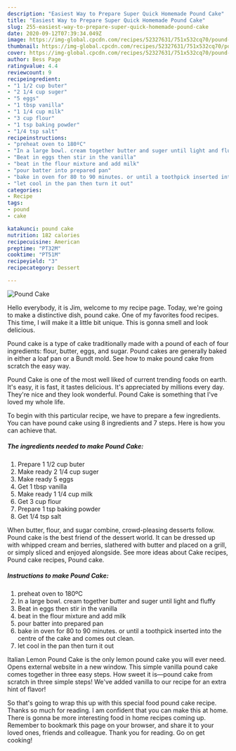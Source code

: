 ```yaml
---
description: "Easiest Way to Prepare Super Quick Homemade Pound Cake"
title: "Easiest Way to Prepare Super Quick Homemade Pound Cake"
slug: 255-easiest-way-to-prepare-super-quick-homemade-pound-cake
date: 2020-09-12T07:39:34.049Z
image: https://img-global.cpcdn.com/recipes/52327631/751x532cq70/pound-cake-recipe-main-photo.jpg
thumbnail: https://img-global.cpcdn.com/recipes/52327631/751x532cq70/pound-cake-recipe-main-photo.jpg
cover: https://img-global.cpcdn.com/recipes/52327631/751x532cq70/pound-cake-recipe-main-photo.jpg
author: Bess Page
ratingvalue: 4.4
reviewcount: 9
recipeingredient:
- "1 1/2 cup buter"
- "2 1/4 cup suger"
- "5 eggs"
- "1 tbsp vanilla"
- "1 1/4 cup milk"
- "3 cup flour"
- "1 tsp baking powder"
- "1/4 tsp salt"
recipeinstructions:
- "preheat oven to 180ºC"
- "In a large bowl. cream together butter and suger until light and fluffy"
- "Beat in eggs then stir in the vanilla"
- "beat in the flour mixture and add milk"
- "pour batter into prepared pan"
- "bake in oven for 80 to 90 minutes. or until a toothpick inserted into the centre of the cake and comes out clean."
- "let cool in the pan then turn it out"
categories:
- Recipe
tags:
- pound
- cake

katakunci: pound cake 
nutrition: 182 calories
recipecuisine: American
preptime: "PT32M"
cooktime: "PT51M"
recipeyield: "3"
recipecategory: Dessert

---
```



![Pound Cake](https://img-global.cpcdn.com/recipes/52327631/751x532cq70/pound-cake-recipe-main-photo.jpg)

Hello everybody, it is Jim, welcome to my recipe page. Today, we're going to make a distinctive dish, pound cake. One of my favorites food recipes. This time, I will make it a little bit unique. This is gonna smell and look delicious.

Pound cake is a type of cake traditionally made with a pound of each of four ingredients: flour, butter, eggs, and sugar. Pound cakes are generally baked in either a loaf pan or a Bundt mold. See how to make pound cake from scratch the easy way.

Pound Cake is one of the most well liked of current trending foods on earth. It's easy, it is fast, it tastes delicious. It's appreciated by millions every day. They're nice and they look wonderful. Pound Cake is something that I've loved my whole life.


To begin with this particular recipe, we have to prepare a few ingredients. You can have pound cake using 8 ingredients and 7 steps. Here is how you can achieve that.

<!--inarticleads1-->

##### The ingredients needed to make Pound Cake:

1. Prepare 1 1/2 cup buter
1. Make ready 2 1/4 cup suger
1. Make ready 5 eggs
1. Get 1 tbsp vanilla
1. Make ready 1 1/4 cup milk
1. Get 3 cup flour
1. Prepare 1 tsp baking powder
1. Get 1/4 tsp salt


When butter, flour, and sugar combine, crowd-pleasing desserts follow. Pound cake is the best friend of the dessert world. It can be dressed up with whipped cream and berries, slathered with butter and placed on a grill, or simply sliced and enjoyed alongside. See more ideas about Cake recipes, Pound cake recipes, Pound cake. 

<!--inarticleads2-->

##### Instructions to make Pound Cake:

1. preheat oven to 180ºC
1. In a large bowl. cream together butter and suger until light and fluffy
1. Beat in eggs then stir in the vanilla
1. beat in the flour mixture and add milk
1. pour batter into prepared pan
1. bake in oven for 80 to 90 minutes. or until a toothpick inserted into the centre of the cake and comes out clean.
1. let cool in the pan then turn it out


Italian Lemon Pound Cake is the only lemon pound cake you will ever need. Opens external website in a new window. This simple vanilla pound cake comes together in three easy steps. How sweet it is—pound cake from scratch in three simple steps! We&#39;ve added vanilla to our recipe for an extra hint of flavor! 

So that's going to wrap this up with this special food pound cake recipe. Thanks so much for reading. I am confident that you can make this at home. There is gonna be more interesting food in home recipes coming up. Remember to bookmark this page on your browser, and share it to your loved ones, friends and colleague. Thank you for reading. Go on get cooking!
